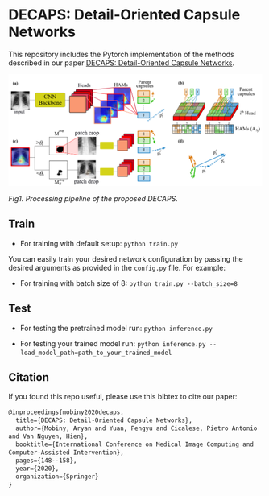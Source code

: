 # DECAPS: Detail-Oriented Capsule Networks

This repository includes the Pytorch implementation of the methods described in our paper 
[DECAPS: Detail-Oriented Capsule Networks](https://arxiv.org/pdf/2007.05343.pdf).

![CapsNet](imgs/fig1.png)

*Fig1. Processing pipeline of the proposed DECAPS.*


## Train
- For training with default setup: ```python train.py ```

You can easily train your desired network configuration by passing the desired arguments as provided 
in the ```config.py``` file. For example:

- For training with batch size of 8: ```python train.py --batch_size=8```


## Test

- For testing the pretrained model run: ```python inference.py```

- For testing your trained model run: ```python inference.py --load_model_path=path_to_your_trained_model```


## Citation
If you found this repo useful, please use this bibtex to cite our paper:
```
@inproceedings{mobiny2020decaps,
  title={DECAPS: Detail-Oriented Capsule Networks},
  author={Mobiny, Aryan and Yuan, Pengyu and Cicalese, Pietro Antonio and Van Nguyen, Hien},
  booktitle={International Conference on Medical Image Computing and Computer-Assisted Intervention},
  pages={148--158},
  year={2020},
  organization={Springer}
}
```

